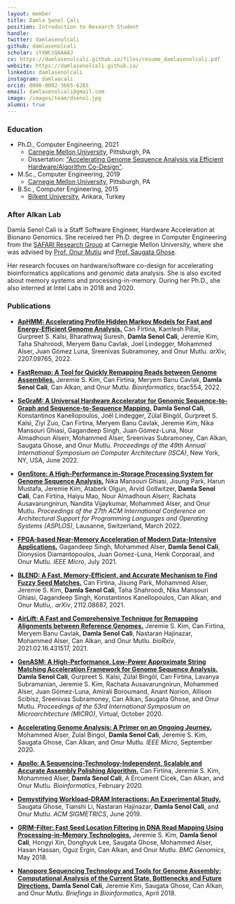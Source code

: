 ```yaml
---
layout: member
title: Damla Şenol Çalı
position: Introduction to Research Student
handle: 
twitter: damlasenolcali
github: damlasenolcali
scholar: iYXWCzQAAAAJ
cv: https://damlasenolcali.github.io/files/resume_damlasenolcali.pdf
website: https://damlasenolcali.github.io/
linkedin: damlasenolcali
instagram: damlaacali
orcid: 0000-0002-3665-6285
email: damlasenolcali@gmail.com
image: /images/team/dsenol.jpg
alumni: true
---
```


### Education

- Ph.D., Computer Engineering, 2021
  - [Carnegie Mellon University](https://www.ece.cmu.edu/), Pittsburgh, PA
  - Dissertation: ["Accelerating Genome Sequence Analysis via Efficient Hardware/Algorithm Co-Design"](https://arxiv.org/pdf/2111.01916.pdf).
- M.Sc., Computer Engineering, 2019
  - [Carnegie Mellon University](https://www.ece.cmu.edu/), Pittsburgh, PA
- B.Sc., Computer Engineering, 2015 
  - [Bilkent University](http://www.cs.bilkent.edu.tr/), Ankara, Turkey

### After Alkan Lab

Damla Senol Cali is a Staff Software Engineer, Hardware Acceleration at Bionano Genomics. She received her Ph.D. degree in Computer Engineering from the [SAFARI Research Group](https://safari.ethz.ch/) at Carnegie Mellon University, where she was advised by [Prof. Onur Mutlu](https://people.inf.ethz.ch/omutlu/index.html) and [Prof. Saugata Ghose](https://ghose.web.illinois.edu/). 

Her research focuses on hardware/software co-design for accelerating bioinformatics applications and genomic data analysis. She is also excited about memory systems and processing-in-memory. During her Ph.D., she also interned at Intel Labs in 2018 and 2020.

### Publications

- [**ApHMM: Accelerating Profile Hidden Markov Models for Fast and Energy-Efficient Genome Analysis.**](https://arxiv.org/abs/2207.09765) Can Firtina, Kamlesh Pillai, Gurpreet S. Kalsi, Bharathwaj Suresh, **Damla Senol Cali**, Jeremie Kim, Taha Shahroodi, Meryem Banu Cavlak, Joel Lindegger, Mohammed Alser, Juan Gómez Luna, Sreenivas Subramoney, and Onur Mutlu. *arXiv*, 2207.09765, 2022.

- [**FastRemap: A Tool for Quickly Remapping Reads between Genome Assemblies.**](https://doi.org/10.1093/bioinformatics/btac554) Jeremie S. Kim,  Can Firtina, Meryem Banu Cavlak, **Damla Senol Cali**, Can Alkan, and Onur Mutlu. *Bioinformatics*, btac554, 2022.

- [**SeGraM: A Universal Hardware Accelerator for Genomic Sequence-to-Graph and Sequence-to-Sequence Mapping.**](https://doi.org/10.1145/3470496.3527436) **Damla Senol Cali**, Konstantinos Kanellopoulos, Joël Lindegger, Zülal Bingöl, Gurpreet S. Kalsi, Ziyi Zuo, Can Firtina, Meryem Banu Cavlak, Jeremie Kim, Nika Mansouri Ghiasi, Gagandeep Singh, Juan Gómez-Luna, Nour Almadhoun Alserr, Mohammed Alser, Sreenivas Subramoney, Can Alkan, Saugata Ghose, and Onur Mutlu. *Proceedings of the 49th Annual International Symposium on Computer Architecture (ISCA)*, New York, NY, USA, June 2022.

- [**GenStore: A High-Performance in-Storage Processing System for Genome Sequence Analysis.**](https://doi.org/10.1145/3503222.3507702) Nika Mansouri Ghiasi, Jisung Park, Harun Mustafa, Jeremie Kim, Ataberk Olgun, Arvid Gollwitzer, **Damla Senol Cali**, Can Firtina, Haiyu Mao, Nour Almadhoun Alserr, Rachata Ausavarungnirun, Nandita Vijaykumar, Mohammed Alser, and Onur Mutlu. *Proceedings of the 27th ACM International Conference on Architectural Support for Programming Languages and Operating Systems (ASPLOS)*, Lausanne, Switzerland, March 2022.

- [**FPGA-based Near-Memory Acceleration of Modern Data-Intensive Applications.**](https://ieeexplore.ieee.org/document/9451578) Gagandeep Singh, Mohammed Alser, **Damla Senol Cali**, Dionysios Diamantopoulos, Juan Gomez-Luna, Henk Corporaal, and Onur Mutlu. *IEEE Micro*, July 2021.

- [**BLEND: A Fast, Memory-Efficient, and Accurate Mechanism to Find Fuzzy Seed Matches.**](https://doi.org/10.48550/ARXIV.2112.08687) Can Firtina, Jisung Park, Mohammed Alser, Jeremie S. Kim, **Damla Senol Cali**, Taha Shahroodi, Nika Mansouri Ghiasi, Gagandeep Singh, Konstantinos Kanellopoulos, Can Alkan, and Onur Mutlu,. *arXiv*, 2112.08687, 2021.

- [**AirLift: A Fast and Comprehensive Technique for Remapping Alignments between Reference Genomes.**](http://biorxiv.org/content/early/2021/02/17/2021.02.16.431517.abstract) Jeremie S. Kim, Can Firtina, Meryem Banu Cavlak, **Damla Senol Cali**, Nastaran Hajinazar, Mohammed Alser, Can Alkan, and Onur Mutlu. *bioRxiv*, 2021.02.16.431517, 2021.

- [**GenASM: A High-Performance, Low-Power Approximate String Matching Acceleration Framework for Genome Sequence Analysis.**](https://ieeexplore.ieee.org/document/9251930) **Damla Senol Cali**, Gurpreet S. Kalsi, Zülal Bingöl, Can Firtina, Lavanya Subramanian, Jeremie S. Kim, Rachata Ausavarungnirun, Mohammed Alser, Juan Gómez-Luna, Amirali Boroumand, Anant Norion, Allison Scibisz, Sreenivas Subramoney, Can Alkan, Saugata Ghose, and Onur Mutlu. *Proceedings of the 53rd International Symposium on Microarchitecture (MICRO)*, Virtual, October 2020.

- [**Accelerating Genome Analysis: A Primer on an Ongoing Journey.**](https://www.computer.org/csdl/magazine/mi/2020/05/09154510/1lZzYVaH7lC) Mohammed Alser, Zulal Bingol, **Damla Senol Cali**, Jeremie S. Kim, Saugata Ghose, Can Alkan, and Onur Mutlu. *IEEE Micro*, September 2020.

- [**Apollo: A Sequencing-Technology-Independent, Scalable and Accurate Assembly Polishing Algorithm.**](https://doi.org/10.1093/bioinformatics/btaa179) Can Firtina, Jeremie S. Kim, Mohammed Alser, **Damla Senol Cali**, A Ercument Cicek, Can Alkan, and Onur Mutlu. *Bioinformatics*, February 2020.

- [**Demystifying Workload–DRAM Interactions: An Experimental Study.**](https://dl.acm.org/doi/abs/10.1145/3366708) Saugata Ghose, Tianshi Li, Nastaran Hajinazar, **Damla Senol Cali**, and Onur Mutlu. *ACM SIGMETRICS*, June 2019.

- [**GRIM-Filter: Fast Seed Location Filtering in DNA Read Mapping Using Processing-in-Memory Technologies.**](https://bmcgenomics.biomedcentral.com/articles/10.1186/s12864-018-4460-0) Jeremie S. Kim, **Damla Senol Cali**, Hongyi Xin, Donghyuk Lee, Saugata Ghose, Mohammed Alser, Hasan Hassan, Oguz Ergin, Can Alkan, and Onur Mutlu. *BMC Genomics*, May 2018.

- [**Nanopore Sequencing Technology and Tools for Genome Assembly: Computational Analysis of the Current State, Bottlenecks and Future Directions.**](https://academic.oup.com/bib/article-abstract/20/4/1542/4958758?redirectedFrom=fulltext) **Damla Senol Cali**, Jeremie Kim, Saugata Ghose, Can Alkan, and Onur Mutlu. *Briefings in Bioinformatics*, April 2018.
